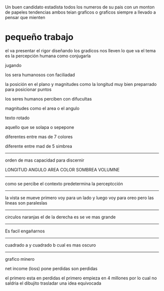 Un buen candidato estadista
todos los numeros de su pais con un monton de papeles tendencias ambos teian graficos o graficos 
siempre a llevado a pensar que mienten 

# pequeño trabajo

el va presentar el rigor diseñando los gradicos nos lleven 
lo que va el tema es la percepción humana  como conjugarla

jugando

los sera humanosos con faciliadad

la posición en el plano  y magnitudes como la longitud muy bien preparrado para posicionar puntos

los seres humanos perciben con difucultas

magnitudes como el area o el angulo

texto rotado

aquello que se solapa o sepepone 

diferentes entre mas de 7 colores

diferente entre mad de 5 simbrea


-------------------------------------------------------------------------------------------------------------

orden de mas capacidad para discernir

LONGITUD
ANGULO
AREA
COLOR
SOMBREA
VOLUMNE

---------------------------------------------------------------------------------------------------------------------------

como se percibe el contexto predetermina la perceptcción


-------------------------------------------------------

la vista se mueve  primero voy para un lado y luego voy para oreo pero las lineas son paraleslas

-------------------------------------------------------------

circulos naranjas el de la derecha es se ve mas grande 

------------------------------------------------------------

Es facil engañarnos 

--------------------------------

cuadrado a y cuadrado b cual es mas oscuro

-------------------

grafico minero 

net income (loss) pone perdidas son perdidas  

el primero esta en perdidas el primero empieza en 4 millones por lo cual no saldria el dibujito
trasladar una idea equivocada

